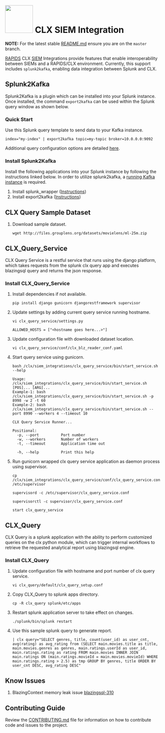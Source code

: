# <div align="left"><img src="https://rapids.ai/assets/images/rapids_logo.png" width="90px"/>&nbsp;CLX SIEM Integration</div>

**NOTE:** For the latest stable [README.md](https://github.com/rapidsai/clx/blob/master/README.md) ensure you are on the `master` branch.

[RAPIDS](https://rapids.ai) CLX [SIEM](https://en.wikipedia.org/wiki/Security_information_and_event_management) Integrations provide features that enable interoperability between SIEMs and a RAPIDS/CLX environment. Currently, this support includes `splunk2kafka`, enabling data integration between Splunk and CLX.

## Splunk2Kafka

Splunk2Kafka is a plugin which can be installed into your Splunk instance. Once installed, the command `export2kafka` can be used within the Splunk query window as shown below.

### Quick Start

Use this Splunk query template to send data to your Kafka instance.
```
index="my-index" | export2kafka topic=my-topic broker=10.0.0.0:9092
```

Additional query configuration options are detailed [here](https://github.com/rapidsai/clx/blob/master/splunk2kafka/export2kafka/README.md).

### Install Splunk2Kafka

Install the following applications into your Splunk instance by following the instructions linked below. 
In order to utilize splunk2kafka, a [running Kafka instance](https://kafka.apache.org/quickstart) is required.

1. Install splunk_wrapper ([Instructions](https://github.com/rapidsai/clx/blob/master/splunk2kafka/splunk_wrapper/README.md))
2. Install export2kafka ([Instructions](https://github.com/rapidsai/clx-siem-integration/blob/master/splunk2kafka/export2kafka/README.md))


## CLX Query Sample Dataset

1. Download sample dataset.
    
    ```aidl
    wget http://files.grouplens.org/datasets/movielens/ml-25m.zip
    ```
   
## CLX_Query_Service

CLX Query Service is a restful service that runs using the django platform, which takes requests from the splunk clx query app and executes blazingsql query and returns the json response.

### Install CLX_Query_Service

1. Install dependencies if not available.

    ```aidl
    pip install django gunicorn djangorestframework supervisor
    ``` 
2. Update settings by adding current query service running hostname.

    ```aidl
    vi clx_query_service/settings.py
    ``` 
    ```aidl
    ALLOWED_HOSTS = ["<hostname goes here...>"]
    ``` 
3. Update configuration file with downloaded dataset location.
   
    ```aidl
    vi clx_query_service/conf/clx_blz_reader_conf.yaml
    ```
    
4. Start query service using gunicorn.

     ```aidl
     bash /clx/siem_integrations/clx_query_service/bin/start_service.sh --help
     ```
    ``` 
    Usage: /clx/siem_integrations/clx_query_service/bin/start_service.sh [POS]... [ARG]...
    Example-1: bash /clx/siem_integrations/clx_query_service/bin/start_service.sh -p 8998 -w 2 -t 60
    Example-2: bash /clx/siem_integrations/clx_query_service/bin/start_service.sh --port 8990 --workers 4 --timeout 10
    
    CLX Query Service Runner...
    
    Positional:
      -p, --port          Port number
      -w, --workers       Number of workers
      -t, --timeout       Application time out
    
      -h, --help          Print this help
    ```
5. Run gunicorn wrapped clx query service application as daemon process using supervisor.

   ```aidl
   cp /clx/siem_integrations/clx_query_service/conf/clx_query_service.conf /etc/supervisor
   ```
   ```aidl
   supervisord -c /etc/supervisor/clx_query_service.conf
   ```
   ```aidl
   supervisorctl -c supervisor/clx_query_service.conf
   ```
   ```aidl
   start clx_query_service
   ```

## CLX_Query

CLX Query is a splunk application with the ability to perform customized queries on the clx python module, which can trigger internal workflows to retrieve the requested analytical report using blazingsql engine.

### Install CLX_Query

1. Update configuration file with hostname and port number of clx query service.

    ```aidl
    vi clx_query/default/clx_query_setup.conf
    ```
2. Copy CLX_Query to splunk apps directory.

    ```aidl
    cp -R clx_query splunk/etc/apps
    ```
3. Restart splunk application server to take effect on changes.

    ```aidl
    ./splunk/bin/splunk restart
    ```  
    
4. Use this sample splunk query to generate report.
    ```
    | clx query="SELECT genres, title, count(user_id) as user_cnt, avg(rating) as avg_rating from (SELECT main.movies.title as title, main.movies.genres as genres, main.ratings.userId as user_id, main.ratings.rating as rating FROM main.movies INNER JOIN main.ratings ON (main.ratings.movieId = main.movies.movieId) WHERE main.ratings.rating > 2.5) as tmp GROUP BY genres, title ORDER BY user_cnt DESC, avg_rating DESC"
    ```   
   

## Know Issues
1.  BlazingContext memory leak issue [blazingsql-310](https://github.com/BlazingDB/blazingsql/issues/310)

## Contributing Guide

Review the [CONTRIBUTING.md](https://github.com/rapidsai/clx/blob/master/CONTRIBUTING.md) file for information on how to contribute code and issues to the project.

